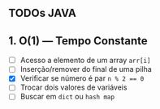 ## TODOs JAVA

## 1. O(1) — Tempo Constante

- [ ] Acesso a elemento de um array `arr[i]`
- [ ] Inserção/remover do final de uma pilha
- [X] Verificar se número é par `n % 2 == 0` 
- [ ] Trocar dois valores de variáveis
- [ ] Buscar em `dict` ou `hash map`